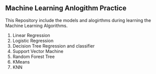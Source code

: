 ## Machine Learning Anlogithm Practice
This Repository include the models and alogirthms  during learning the Machine Learning Algorithms.
<ol>
 <li>Linear Regression</li>
 <li>Logistic Regression</li>
 <li>Decision Tree Regression and classifier</li>
 <li>Support Vector Machine</li>
 <li>Random Forest Tree</li>
 <li>KMeans</li>
 <li>KNN</li>
 
